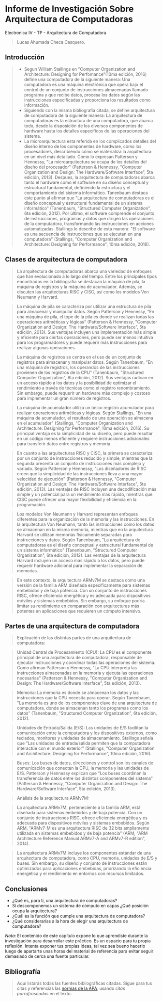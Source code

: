# Informe de Investigación Sobre Arquitectura de Computadoras

Electronica IV - TP - Arquitectura de Computadora

>Lucas Ahumada Checa Casquero.

## Introducción

>- Segun William Stallings en "Computer Organization and Architecture: Designing for Perfomance"(10ma edición, 2016) define una computadora de la siguiente manera:
  Una computadora es una máquina electrónica que opera bajo el control de un conjunto de instrucciones almacenadas llamado programa y que recibe datos, procesa los datos según las instrucciones especificadas y proporciona los resultados como información.
>- Siguiendo con la misma bibliografia citada, se define arquitectura de computadora de la siguiente manera:
  La arquitectura de computadoras es la estructura de una computadora, que abarca todo, desde la disposición de los diversos componentes de hardware hasta los detalles específicos de las operaciones del sistema.
>- La microarquitectura esta referida en los complicados detalles del diseño interno de los componentes de hardware, como los procesadores, describiendo cómo se materializa la arquitectura en un nivel más detallado. Como lo expresan Patterson y Hennessy, "La microarquitectura se ocupa de los detalles del diseño del procesador" (Patterson & Hennessy, "Computer Organization and Design: The Hardware/Software Interface", 5ta edición, 2013).
Despues, la arquitectura de computadoras abarca tanto el hardware como el software en su diseño conceptual y estructural fundamental, definiendo la estructura y el comportamiento del sistema informático. Tanenbaum destaca este punto al afirmar que "La arquitectura de computadoras es el diseño conceptual y estructural fundamental de un sistema informático" (Tanenbaum, "Structured Computer Organization", 6ta edición, 2012).
Por último, el software comprende el conjunto de instrucciones, programas y datos que dirigen las operaciones de la computadora, transformando las instrucciones en acciones automatizadas. Stallings lo describe de esta manera: "El software es una secuencia de instrucciones que se ejecutan en una computadora" (Stallings, "Computer Organization and Architecture: Designing for Performance", 10ma edición, 2016).

## Clases de arquitectura de computadora

>La arquitectura de computadoras abarca una variedad de enfoques que han evolucionado a lo largo del tiempo. Entre los principales tipos encontrados en la bibliografía se destacan la máquina de pila, la máquina de registros y la máquina de acumulador. Además, se discuten las arquitecturas RISC y CISC, así como los modelos Von Neumann y Harvard.

>La máquina de pila se caracteriza por utilizar una estructura de pila para almacenar y manipular datos. Según Patterson y Hennessy, "En una máquina de pila, el tope de la pila es donde se realizan todas las operaciones aritméticas y lógicas" (Patterson & Hennessy, "Computer Organization and Design: The Hardware/Software Interface", 5ta edición, 2013). Sus ventajas incluyen una implementación más simple y eficiente para ciertas operaciones, pero puede ser menos intuitiva para los programadores y puede requerir más instrucciones para realizar algunas operaciones.

>La máquina de registros se centra en el uso de un conjunto de registros para almacenar y manipular datos. Según Tanenbaum, "En una máquina de registros, los operandos de las instrucciones provienen de los registros de la CPU" (Tanenbaum, "Structured Computer Organization", 6ta edición, 2012). Sus ventajas radican en un acceso rápido a los datos y la posibilidad de optimizar el rendimiento a través de técnicas como el registro renombramiento. Sin embargo, puede requerir un hardware más complejo y costoso para implementar un gran número de registros.

>La máquina de acumulador utiliza un único registro acumulador para realizar operaciones aritméticas y lógicas. Según Stallings, "En una máquina de acumulador, el resultado de una operación se almacena en el acumulador" (Stallings, "Computer Organization and Architecture: Designing for Performance", 10ma edición, 2016). Su principal ventaja es la simplicidad de su diseño, pero puede resultar en un código menos eficiente y requiere instrucciones adicionales para transferir datos entre registros y memoria.

>En cuanto a las arquitecturas RISC y CISC, la primera se caracteriza por un conjunto de instrucciones reducido y simple, mientras que la segunda presenta un conjunto de instrucciones más complejo y variado. Según Patterson y Hennessy, "Los diseñadores de RISC creen que la simplicidad de las instrucciones lleva a una mayor velocidad de ejecución" (Patterson & Hennessy, "Computer Organization and Design: The Hardware/Software Interface", 5ta edición, 2013). Las ventajas de RISC incluyen una decodificación más simple y un potencial para un rendimiento más rápido, mientras que CISC puede ofrecer una mayor flexibilidad y eficiencia en la programación.

>Los modelos Von Neumann y Harvard representan enfoques diferentes para la organización de la memoria y las instrucciones. En la arquitectura Von Neumann, tanto las instrucciones como los datos se almacenan en la misma memoria, mientras que en la arquitectura Harvard se utilizan memorias físicamente separadas para instrucciones y datos. Según Tanenbaum, "La arquitectura de computadoras es el diseño conceptual y estructural fundamental de un sistema informático" (Tanenbaum, "Structured Computer Organization", 6ta edición, 2012). Las ventajas de la arquitectura Harvard incluyen un acceso más rápido a los datos, pero puede requerir hardware adicional para implementar la separación de memorias.

>En este contexto, la arquitectura ARMv7M se destaca como una versión de la familia ARM diseñada específicamente para sistemas embebidos y de baja potencia. Con un conjunto de instrucciones RISC, ofrece eficiencia energética y es adecuada para dispositivos móviles y sistemas embebidos. Sin embargo, su enfoque podría limitar su rendimiento en comparación con arquitecturas más potentes en aplicaciones que requieren un cómputo intensivo.

## Partes de una arquitectura de computadora

>Explicación de las distintas partes de una arquitectura de computadora:

>Unidad Central de Procesamiento (CPU): La CPU es el componente principal de una arquitectura de computadora, responsable de ejecutar instrucciones y coordinar todas las operaciones del sistema. Como afirman Patterson y Hennessy, "La CPU interpreta las instrucciones almacenadas en la memoria y ejecuta las operaciones necesarias" (Patterson & Hennessy, "Computer Organization and Design: The Hardware/Software Interface", 5ta edición, 2013).

>Memoria: La memoria es donde se almacenan los datos y las instrucciones que la CPU necesita para operar. Según Tanenbaum, "La memoria es uno de los componentes clave de una arquitectura de computadora, donde se almacenan tanto los programas como los datos" (Tanenbaum, "Structured Computer Organization", 6ta edición, 2012).

>Unidades de Entrada/Salida (E/S): Las unidades de E/S facilitan la comunicación entre la computadora y los dispositivos externos, como teclados, monitores y unidades de almacenamiento. Stallings señala que "Las unidades de entrada/salida permiten que la computadora interactúe con el mundo exterior" (Stallings, "Computer Organization and Architecture: Designing for Performance", 10ma edición, 2016).

>Buses: Los buses de datos, direcciones y control son los canales de comunicación que conectan la CPU, la memoria y las unidades de E/S. Patterson y Hennessy explican que "Los buses coordinan la transferencia de datos entre los distintos componentes del sistema" (Patterson & Hennessy, "Computer Organization and Design: The Hardware/Software Interface", 5ta edición, 2013).

>Análisis de la arquitectura ARMv7M:

>La arquitectura ARMv7M, perteneciente a la familia ARM, está diseñada para sistemas embebidos y de baja potencia. Con un conjunto de instrucciones RISC, ofrece eficiencia energética y es adecuada para dispositivos móviles y sistemas embebidos. Según ARM, "ARMv7-M es una arquitectura RISC de 32 bits ampliamente utilizada en sistemas embebidos y de baja potencia" (ARM, "ARM Architecture Reference Manual ARMv7-A and ARMv7-R edition", 2014).

>La arquitectura ARMv7M incluye los componentes estándar de una arquitectura de computadora, como CPU, memoria, unidades de E/S y buses. Sin embargo, su diseño y conjunto de instrucciones están optimizados para aplicaciones embebidas, priorizando la eficiencia energética y el rendimiento en entornos con recursos limitados.


## Conclusiones

- ¿Qué es, para tí, una arquitectura de computadoras?
- Si descomponemos un sistema de cómputo en capas ¿Qué posición ocupa la arquitectura?
- ¿Cuál es la función que cumple una arquitectura de computadora?
- ¿Qué considerarías a la hora de elegir una arquitectura de computadora?

*Nota:* El contenido de este capítulo expone lo que aprendiste durante la investigación para desarrollar este práctico. Es un espacio para tu propia reflexión. Intenta exponer tus propias ideas, tal vez sea bueno hacerlo luego de apartarte unas horas del material de referencia para evitar seguir demasiado de cerca una fuente particular.

## Bibliografía

> Aquí listarás todas las fuentes bibliográficas citadas. Sigue para tus citas y referencias las [normas de la APA](https://normas-apa.org/citas/), usando *citas parrafraseadas* en el texto.
